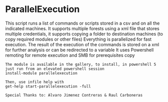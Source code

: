 # ParallelExecution

This script runs a list of commands or scripts stored in a csv and on all the indicated machines. It supports 
    multiple forests using a xml file that stores multiple credentials, it supports  copying a folder to 
    destination machines (to copy required modules or other files)
    Everything is parallelized for fast execution. The result of the execution of the commands is stored on a xml 
    for further analysis or can be redirected to a variable
    It uses Powershell remoting for remote execution and SMB for prerequisites copy
	
	The module is available in the gallery, to install, in powershell 5 just run from an elevated powershell session
	install-module parallelexecution
	
	Then, use infile help with 
	get-help start-parallelexecution -full
	
	Special Thanks to: Alvaro Jimenez Contreras & Raul Carboneras
	